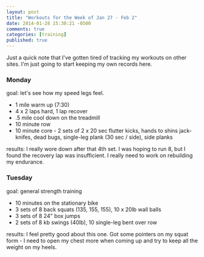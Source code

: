 ```yaml
---
layout: post
title: "Workouts for the Week of Jan 27 - Feb 2"
date: 2014-01-28 15:30:21 -0500
comments: true
categories: [training]
published: true
---
```

Just a quick note that I've gotten tired of tracking my workouts on other sites. I'm just going to start keeping my own records here.

### Monday

goal: let's see how my speed legs feel.

  * 1 mile warm up (7:30)
  * 4 x 2 laps hard, 1 lap recover
  * .5 mile cool down on the treadmill
  * 10 minute row
  * 10 minute core - 2 sets of 2 x 20 sec flutter kicks, hands to shins jack-knifes, dead bugs, single-leg plank (30 sec / side), side planks

results: I really wore down after that 4th set. I was hoping to run 8, but I found the recovery lap was insufficient. I really need to work on rebuilding my endurance.

### Tuesday

goal: general strength training

  * 10 minutes on the stationary bike
  * 3 sets of 8 back squats (135, 155, 155), 10 x 20lb wall balls
  * 3 sets of 8 24" box jumps
  * 2 sets of 8 kb swings (40lb), 10 single-leg bent over row

results: I feel pretty good about this one. Got some pointers on my squat form - I need to open my chest more when coming up and try to keep all the weight on my heels.
